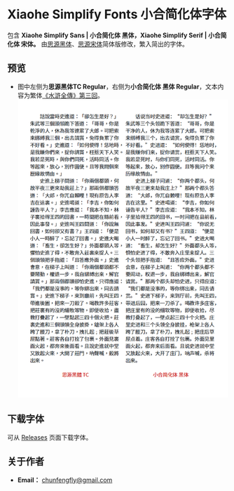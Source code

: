 # Xiaohe Simplify Fonts 小合简化体字体
包含 **Xiaohe Simplify Sans | 小合简化体 黑体，Xiaohe Simplify Serif | 小合简化体 宋体。**
由[思源黑体](https://github.com/adobe-fonts/source-han-sans)、[思源宋体](https://github.com/adobe-fonts/source-han-serif)简体版修改，繁入简出的字体。
## 预览
- 图中左侧为**思源黑体TC Regular**，右侧为**小合简化体 黑体 Regular**，文本内容为繁体[《水滸全傳》第三回](http://open-lit.com/html/lit/19/875.html)。
![image](./pic/XiaohePic001.png)  
## 下载字体
可从 [Releases](https://github.com/GuiWonder/XiaoheSimplifyFonts/releases) 页面下载字体。

## 关于作者
- **Email：** chunfengfly@gmail.com
